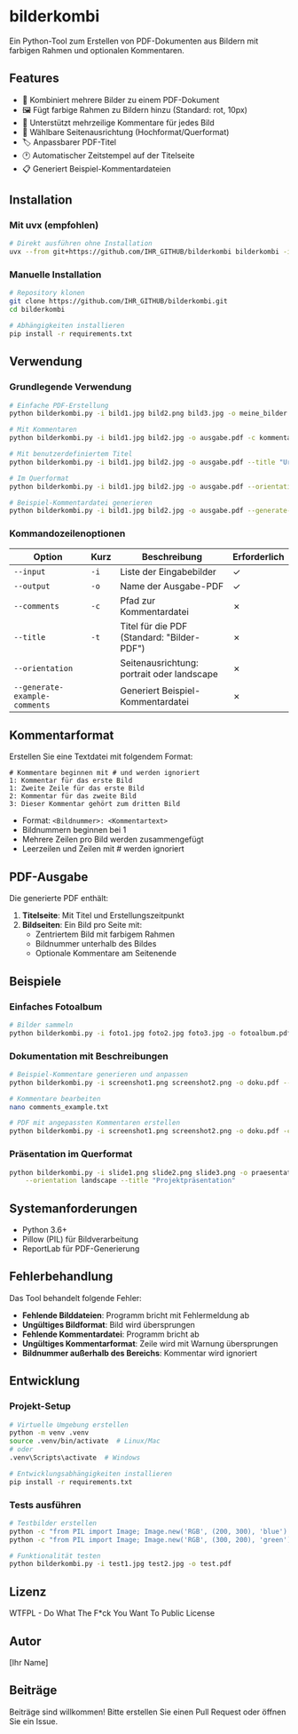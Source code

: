 # bilderkombi

Ein Python-Tool zum Erstellen von PDF-Dokumenten aus Bildern mit farbigen Rahmen und optionalen Kommentaren.

## Features

- 📸 Kombiniert mehrere Bilder zu einem PDF-Dokument
- 🖼️ Fügt farbige Rahmen zu Bildern hinzu (Standard: rot, 10px)
- 📝 Unterstützt mehrzeilige Kommentare für jedes Bild
- 📄 Wählbare Seitenausrichtung (Hochformat/Querformat)
- 🏷️ Anpassbarer PDF-Titel
- 🕐 Automatischer Zeitstempel auf der Titelseite
- 📋 Generiert Beispiel-Kommentardateien

## Installation

### Mit uvx (empfohlen)

```bash
# Direkt ausführen ohne Installation
uvx --from git+https://github.com/IHR_GITHUB/bilderkombi bilderkombi -i bild1.jpg bild2.jpg -o ausgabe.pdf
```

### Manuelle Installation

```bash
# Repository klonen
git clone https://github.com/IHR_GITHUB/bilderkombi.git
cd bilderkombi

# Abhängigkeiten installieren
pip install -r requirements.txt
```

## Verwendung

### Grundlegende Verwendung

```bash
# Einfache PDF-Erstellung
python bilderkombi.py -i bild1.jpg bild2.png bild3.jpg -o meine_bilder.pdf

# Mit Kommentaren
python bilderkombi.py -i bild1.jpg bild2.jpg -o ausgabe.pdf -c kommentare.txt

# Mit benutzerdefiniertem Titel
python bilderkombi.py -i bild1.jpg bild2.jpg -o ausgabe.pdf --title "Urlaubsfotos 2024"

# Im Querformat
python bilderkombi.py -i bild1.jpg bild2.jpg -o ausgabe.pdf --orientation landscape

# Beispiel-Kommentardatei generieren
python bilderkombi.py -i bild1.jpg bild2.jpg -o ausgabe.pdf --generate-example-comments
```

### Kommandozeilenoptionen

| Option | Kurz | Beschreibung | Erforderlich |
|--------|------|--------------|--------------|
| `--input` | `-i` | Liste der Eingabebilder | ✓ |
| `--output` | `-o` | Name der Ausgabe-PDF | ✓ |
| `--comments` | `-c` | Pfad zur Kommentardatei | ✗ |
| `--title` | `-t` | Titel für die PDF (Standard: "Bilder-PDF") | ✗ |
| `--orientation` | | Seitenausrichtung: portrait oder landscape | ✗ |
| `--generate-example-comments` | | Generiert Beispiel-Kommentardatei | ✗ |

## Kommentarformat

Erstellen Sie eine Textdatei mit folgendem Format:

```
# Kommentare beginnen mit # und werden ignoriert
1: Kommentar für das erste Bild
1: Zweite Zeile für das erste Bild
2: Kommentar für das zweite Bild
3: Dieser Kommentar gehört zum dritten Bild
```

- Format: `<Bildnummer>: <Kommentartext>`
- Bildnummern beginnen bei 1
- Mehrere Zeilen pro Bild werden zusammengefügt
- Leerzeilen und Zeilen mit # werden ignoriert

## PDF-Ausgabe

Die generierte PDF enthält:

1. **Titelseite**: Mit Titel und Erstellungszeitpunkt
2. **Bildseiten**: Ein Bild pro Seite mit:
   - Zentriertem Bild mit farbigem Rahmen
   - Bildnummer unterhalb des Bildes
   - Optionale Kommentare am Seitenende

## Beispiele

### Einfaches Fotoalbum

```bash
# Bilder sammeln
python bilderkombi.py -i foto1.jpg foto2.jpg foto3.jpg -o fotoalbum.pdf --title "Familienurlaub 2024"
```

### Dokumentation mit Beschreibungen

```bash
# Beispiel-Kommentare generieren und anpassen
python bilderkombi.py -i screenshot1.png screenshot2.png -o doku.pdf --generate-example-comments

# Kommentare bearbeiten
nano comments_example.txt

# PDF mit angepassten Kommentaren erstellen
python bilderkombi.py -i screenshot1.png screenshot2.png -o doku.pdf -c comments_example.txt
```

### Präsentation im Querformat

```bash
python bilderkombi.py -i slide1.png slide2.png slide3.png -o praesentation.pdf \
    --orientation landscape --title "Projektpräsentation"
```

## Systemanforderungen

- Python 3.6+
- Pillow (PIL) für Bildverarbeitung
- ReportLab für PDF-Generierung

## Fehlerbehandlung

Das Tool behandelt folgende Fehler:

- **Fehlende Bilddateien**: Programm bricht mit Fehlermeldung ab
- **Ungültiges Bildformat**: Bild wird übersprungen
- **Fehlende Kommentardatei**: Programm bricht ab
- **Ungültiges Kommentarformat**: Zeile wird mit Warnung übersprungen
- **Bildnummer außerhalb des Bereichs**: Kommentar wird ignoriert

## Entwicklung

### Projekt-Setup

```bash
# Virtuelle Umgebung erstellen
python -m venv .venv
source .venv/bin/activate  # Linux/Mac
# oder
.venv\Scripts\activate  # Windows

# Entwicklungsabhängigkeiten installieren
pip install -r requirements.txt
```

### Tests ausführen

```bash
# Testbilder erstellen
python -c "from PIL import Image; Image.new('RGB', (200, 300), 'blue').save('test1.jpg')"
python -c "from PIL import Image; Image.new('RGB', (300, 200), 'green').save('test2.jpg')"

# Funktionalität testen
python bilderkombi.py -i test1.jpg test2.jpg -o test.pdf
```

## Lizenz

WTFPL - Do What The F*ck You Want To Public License

## Autor

[Ihr Name]

## Beiträge

Beiträge sind willkommen! Bitte erstellen Sie einen Pull Request oder öffnen Sie ein Issue.